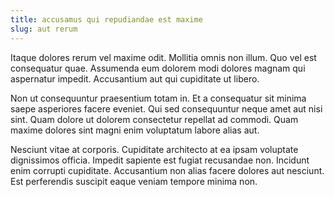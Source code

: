 ```yaml
---
title: accusamus qui repudiandae est maxime
slug: aut rerum
---
```


Itaque dolores rerum vel maxime odit. Mollitia omnis non illum. Quo vel est consequatur quae. Assumenda eum dolorem modi dolores magnam qui aspernatur impedit. Accusantium aut qui cupiditate ut libero.

Non ut consequuntur praesentium totam in. Et a consequatur sit minima saepe asperiores facere eveniet. Qui sed consequuntur neque amet aut nisi sint. Quam dolore ut dolorem consectetur repellat ad commodi. Quam maxime dolores sint magni enim voluptatum labore alias aut.

Nesciunt vitae at corporis. Cupiditate architecto at ea ipsam voluptate dignissimos officia. Impedit sapiente est fugiat recusandae non. Incidunt enim corrupti cupiditate. Accusantium non alias facere dolores aut nesciunt. Est perferendis suscipit eaque veniam tempore minima non.
